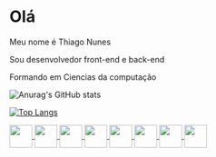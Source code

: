  # Olá

<p>Meu nome é Thiago Nunes<p>

Sou desenvolvedor front-end e back-end

Formando em Ciencias da computação
  

 ![Anurag's GitHub stats](https://github-readme-stats.vercel.app/api?username=Thiago3600&count_private=true)
 
 [![Top Langs](https://github-readme-stats.vercel.app/api/top-langs/?username=Thiago3600&layout=compact)](https://github.com/Thiago3600/github-readme-stats)

 
<div>
 
<a target="_blank" href="https://developer.mozilla.org/pt-BR/docs/Web/HTML">
 <img align="center" width="40" height="40" src="https://cdn.jsdelivr.net/gh/devicons/devicon/icons/html5/html5-original.svg" />
 <img align="center" width="40" height="40" src="https://cdn.jsdelivr.net/gh/devicons/devicon/icons/css3/css3-original-wordmark.svg" />
 <img align="center" width="40" height="40" src="https://cdn.jsdelivr.net/gh/devicons/devicon/icons/java/java-original-wordmark.svg" />
 <img align="center" width="40" height="40" src="https://cdn.jsdelivr.net/gh/devicons/devicon/icons/android/android-plain-wordmark.svg" />
 <img align="center" width="40" height="40" src="https://cdn.jsdelivr.net/gh/devicons/devicon/icons/react/react-original.svg" />
 <img align="center" width="40" height="40" src="https://cdn.jsdelivr.net/gh/devicons/devicon/icons/cplusplus/cplusplus-original.svg" />
 <img align="center" width="40" height="40" src="https://cdn.jsdelivr.net/gh/devicons/devicon/icons/arduino/arduino-original-wordmark.svg" />
 <img align="center" width="40" height="40" src="https://cdn.jsdelivr.net/gh/devicons/devicon/icons/javascript/javascript-original.svg" />
</a>
 
</div>

<!---
Thiago3600/Thiago3600 is a ✨ special ✨ repository because its `README.md` (this file) appears on your GitHub profile.
You can click the Preview link to take a look at your changes.
--->
